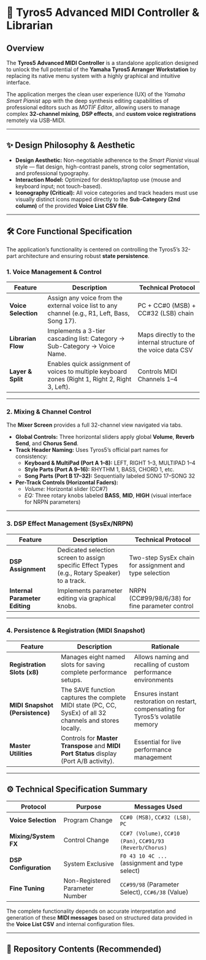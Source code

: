 # 🎹 Tyros5 Advanced MIDI Controller & Librarian

## Overview

The **Tyros5 Advanced MIDI Controller** is a standalone application designed to unlock the full potential of the **Yamaha Tyros5 Arranger Workstation** by replacing its native menu system with a highly graphical and intuitive interface.

The application merges the clean user experience (UX) of the *Yamaha Smart Pianist* app with the deep synthesis editing capabilities of professional editors such as *MOTIF Editor*, allowing users to manage complex **32-channel mixing**, **DSP effects**, and **custom voice registrations** remotely via USB-MIDI.

---

## ✨ Design Philosophy & Aesthetic

- **Design Aesthetic:** Non-negotiable adherence to the *Smart Pianist* visual style — flat design, high-contrast panels, strong color segmentation, and professional typography.  
- **Interaction Model:** Optimized for desktop/laptop use (mouse and keyboard input; not touch-based).  
- **Iconography (Critical):** All voice categories and track headers must use visually distinct icons mapped directly to the **Sub-Category (2nd column)** of the provided **Voice List CSV file**.

---

## 🛠️ Core Functional Specification

The application’s functionality is centered on controlling the Tyros5’s 32-part architecture and ensuring robust **state persistence**.

### 1. Voice Management & Control

| Feature | Description | Technical Protocol |
|----------|--------------|--------------------|
| **Voice Selection** | Assign any voice from the external voice list to any channel (e.g., R1, Left, Bass, Song 17). | PC + CC#0 (MSB) + CC#32 (LSB) chain |
| **Librarian Flow** | Implements a 3-tier cascading list: Category → Sub-Category → Voice Name. | Maps directly to the internal structure of the voice data CSV |
| **Layer & Split** | Enables quick assignment of voices to multiple keyboard zones (Right 1, Right 2, Right 3, Left). | Controls MIDI Channels 1–4 |

---

### 2. Mixing & Channel Control

The **Mixer Screen** provides a full 32-channel view navigated via tabs.

- **Global Controls:** Three horizontal sliders apply global **Volume**, **Reverb Send**, and **Chorus Send**.  
- **Track Header Naming:** Uses Tyros5’s official part names for consistency:
  - **Keyboard & MultiPad (Port A 1–8):** LEFT, RIGHT 1–3, MULTIPAD 1–4  
  - **Style Parts (Port A 9–16):** RHYTHM 1, BASS, CHORD 1, etc.  
  - **Song Parts (Port B 17–32):** Sequentially labeled SONG 17–SONG 32  
- **Per-Track Controls (Horizontal Faders):**
  - *Volume:* Horizontal slider (CC#7)  
  - *EQ:* Three rotary knobs labeled **BASS**, **MID**, **HIGH** (visual interface for NRPN parameters)

---

### 3. DSP Effect Management (SysEx/NRPN)

| Feature | Description | Technical Protocol |
|----------|--------------|--------------------|
| **DSP Assignment** | Dedicated selection screen to assign specific Effect Types (e.g., Rotary Speaker) to a track. | Two-step SysEx chain for assignment and type selection |
| **Internal Parameter Editing** | Implements parameter editing via graphical knobs. | NRPN (CC#99/98/6/38) for fine parameter control |

---

### 4. Persistence & Registration (MIDI Snapshot)

| Feature | Description | Rationale |
|----------|--------------|-----------|
| **Registration Slots (x8)** | Manages eight named slots for saving complete performance setups. | Allows naming and recalling of custom performance environments |
| **MIDI Snapshot (Persistence)** | The SAVE function captures the complete MIDI state (PC, CC, SysEx) of all 32 channels and stores locally. | Ensures instant restoration on restart, compensating for Tyros5’s volatile memory |
| **Master Utilities** | Controls for **Master Transpose** and **MIDI Port Status** display (Port A/B activity). | Essential for live performance management |

---

## ⚙️ Technical Specification Summary

| Protocol | Purpose | Messages Used |
|-----------|----------|----------------|
| **Voice Selection** | Program Change | `CC#0 (MSB)`, `CC#32 (LSB)`, `PC` |
| **Mixing/System FX** | Control Change | `CC#7 (Volume)`, `CC#10 (Pan)`, `CC#91/93 (Reverb/Chorus)` |
| **DSP Configuration** | System Exclusive | `F0 43 10 4C ...` (assignment and type select) |
| **Fine Tuning** | Non-Registered Parameter Number | `CC#99/98` (Parameter Select), `CC#6/38` (Value) |

The complete functionality depends on accurate interpretation and generation of these **MIDI messages** based on structured data provided in the **Voice List CSV** and internal configuration files.

---

## 📁 Repository Contents (Recommended)
